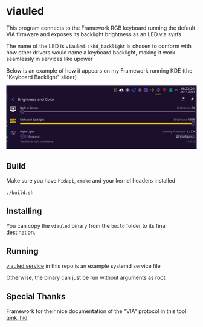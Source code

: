 # viauled

This program connects to the Framework RGB keyboard running the default VIA firmware and exposes its backlight brightness as an LED via sysfs

The name of the LED is `viauled::kbd_backlight` is chosen to conform with how other drivers would name a keyboard backlight, making it work seamlessly in services like upower

Below is an example of how it appears on my Framework running KDE (the "Keyboard Backlight" slider)

![image](kde-example.png)

## Build

Make sure you have `hidapi`, `cmake` and your kernel headers installed

`./build.sh`

## Installing

You can copy the `viauled` binary from the `build` folder to its final destination.

## Running

[viauled.service](viauled.service) in this repo is an example systemd service file

Otherwise, the binary can just be run without arguments as root

## Special Thanks

Framework for their nice documentation of the "VIA" protocol in this tool [qmk_hid](https://github.com/FrameworkComputer/qmk_hid)
